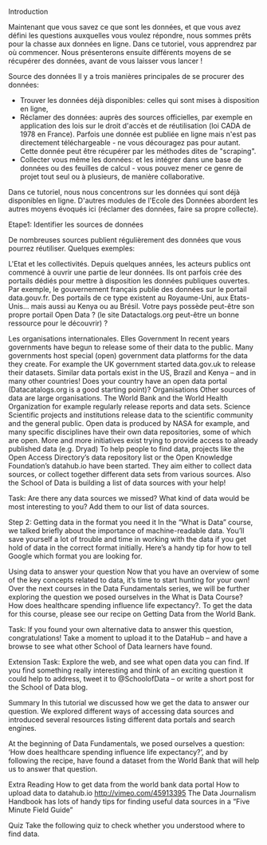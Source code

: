 Introduction

Maintenant que vous savez ce que sont les données, et que vous avez défini les questions auxquelles vous voulez répondre, nous sommes prêts pour la chasse aux données en ligne.
Dans ce tutoriel, vous apprendrez par où commencer. Nous présenterons ensuite différents moyens de se récupérer des données, avant de vous laisser vous lancer !

Source des données
Il y a trois manières principales de se procurer des données:

- Trouver les données déjà disponibles: celles qui sont mises à disposition en ligne,
- Réclamer des données:  auprès des sources officielles, par exemple en application des lois sur le droit d'accès et de réutilisation (loi CADA de 1978 en France). Parfois une donnée est publiée en ligne mais n'est pas directement téléchargeable - ne vous découragez pas pour autant. Cette donnée peut être récupérer par les méthodes dites de "scraping".
- Collecter vous même les données: et les intégrer dans une base de données ou des feuilles de calcul - vous pouvez mener ce genre de projet tout seul ou à plusieurs, de manière collaborative.

Dans ce tutoriel, nous nous concentrons sur les données qui sont déjà disponibles en ligne. D'autres modules de l'Ecole des Données abordent les autres moyens évoqués ici (réclamer des données, faire sa propre collecte).


Etape1: Identifier les sources de données

De nombreuses sources publient régulièrement des données que vous pourrez réutiliser. Quelques exemples:

L'Etat et les collectivités. Depuis quelques années, les acteurs publics ont commencé à ouvrir une partie de leur données. Ils ont parfois crée des portails dédiés pour mettre à disposition les données publiques ouvertes. Par exemple, le gouvernement français publie des données sur le portail data.gouv.fr. Des portails de ce type existent au Royaume-Uni, aux Etats-Unis... mais aussi au Kenya ou au Brésil. Votre pays possède peut-être son propre portail Open Data ? (le site Datactalogs.org peut-être un bonne ressource pour le découvrir) ?

Les organisations internationales. Elles 
Government In recent years governments have begun to release some of their data to the public. Many governments host special (open) government data platforms for the data they create. For example the UK government started data.gov.uk to release their datasets. Similar data portals exist in the US, Brazil and Kenya – and in many other countries! Does your country have an open data portal (Datacatalogs.org is a good starting point)?
Organisations Other sources of data are large organisations. The World Bank and the World Health Organization for example regularly release reports and data sets.
Science Scientific projects and institutions release data to the scientific community and the general public. Open data is produced by NASA for example, and many specific disciplines have their own data repositories, some of which are open. More and more initiatives exist trying to provide access to already published data (e.g. Dryad)
To help people to find data, projects like the Open Access Directory’s data repository list or the Open Knowledge Foundation’s datahub.io have been started. They aim either to collect data sources, or collect together different data sets from various sources. Also the School of Data is building a list of data sources with your help!

Task: Are there any data sources we missed? What kind of data would be most interesting to you? Add them to our list of data sources.

Step 2: Getting data in the format you need it
In the “What is Data” course, we talked briefly about the importance of machine-readable data. You’ll save yourself a lot of trouble and time in working with the data if you get hold of data in the correct format initially. Here’s a handy tip for how to tell Google which format you are looking for.


Using data to answer your question
Now that you have an overview of some of the key concepts related to data, it’s time to start hunting for your own! Over the next courses in the Data Fundamentals series, we will be further exploring the question we posed ourselves in the What is Data Course? How does healthcare spending influence life expectancy?. To get the data for this course, please see our recipe on Getting Data from the World Bank.

Task: If you found your own alternative data to answer this question, congratulations! Take a moment to upload it to the DataHub – and have a browse to see what other School of Data learners have found.

Extension Task: Explore the web, and see what open data you can find. If you find something really interesting and think of an exciting question it could help to address, tweet it to @SchoolofData – or write a short post for the School of Data blog.

Summary
In this tutorial we discussed how we get the data to answer our question. We explored different ways of accessing data sources and introduced several resources listing different data portals and search engines.

At the beginning of Data Fundamentals, we posed ourselves a question: ‘How does healthcare spending influence life expectancy?’, and by following the recipe, have found a dataset from the World Bank that will help us to answer that question.

Extra Reading
How to get data from the world bank data portal
How to upload data to datahub.io http://vimeo.com/45913395
The Data Journalism Handbook has lots of handy tips for finding useful data sources in a “Five Minute Field Guide”

Quiz
Take the following quiz to check whether you understood where to find data.
